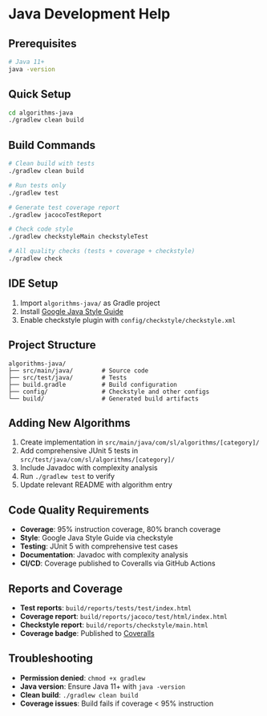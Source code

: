# Java Development Help

## Prerequisites
```bash
# Java 11+
java -version
```

## Quick Setup
```bash
cd algorithms-java
./gradlew clean build
```

## Build Commands
```bash
# Clean build with tests
./gradlew clean build

# Run tests only
./gradlew test

# Generate test coverage report
./gradlew jacocoTestReport

# Check code style
./gradlew checkstyleMain checkstyleTest

# All quality checks (tests + coverage + checkstyle)
./gradlew check
```

## IDE Setup
1. Import `algorithms-java/` as Gradle project
2. Install [Google Java Style Guide](https://github.com/google/styleguide) 
3. Enable checkstyle plugin with `config/checkstyle/checkstyle.xml`

## Project Structure
```
algorithms-java/
├── src/main/java/        # Source code
├── src/test/java/        # Tests
├── build.gradle          # Build configuration
├── config/               # Checkstyle and other configs
└── build/                # Generated build artifacts
```

## Adding New Algorithms
1. Create implementation in `src/main/java/com/sl/algorithms/[category]/`
2. Add comprehensive JUnit 5 tests in `src/test/java/com/sl/algorithms/[category]/`
3. Include Javadoc with complexity analysis
4. Run `./gradlew test` to verify
5. Update relevant README with algorithm entry

## Code Quality Requirements
- **Coverage**: 95% instruction coverage, 80% branch coverage
- **Style**: Google Java Style Guide via checkstyle
- **Testing**: JUnit 5 with comprehensive test cases
- **Documentation**: Javadoc with complexity analysis
- **CI/CD**: Coverage published to Coveralls via GitHub Actions

## Reports and Coverage
- **Test reports**: `build/reports/tests/test/index.html`
- **Coverage report**: `build/reports/jacoco/test/html/index.html`
- **Checkstyle report**: `build/reports/checkstyle/main.html`
- **Coverage badge**: Published to [Coveralls](https://coveralls.io/github/sachinlala/SimplifyLearning)

## Troubleshooting
- **Permission denied**: `chmod +x gradlew`
- **Java version**: Ensure Java 11+ with `java -version`
- **Clean build**: `./gradlew clean build`
- **Coverage issues**: Build fails if coverage < 95% instruction
